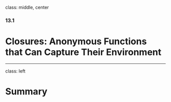 class: middle, center

### 13.1

# Closures: Anonymous Functions that Can Capture Their Environment

---

class: left

# Summary
